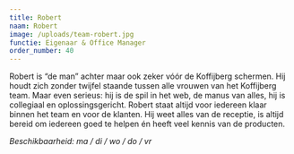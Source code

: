 ```yaml
---
title: Robert
naam: Robert
image: /uploads/team-robert.jpg
functie: Eigenaar & Office Manager
order_number: 40
---
```


Robert is “de man” achter maar ook zeker v&oacute;&oacute;r de Koffijberg schermen. Hij houdt zich zonder twijfel staande tussen alle vrouwen van het Koffijberg team. Maar even serieus: hij is de spil in het web, de manus van alles, hij is collegiaal en oplossingsgericht. Robert staat altijd voor iedereen klaar binnen het team en voor de klanten. Hij weet alles van de receptie, is altijd bereid om iedereen goed te helpen én heeft veel kennis van de producten.

*Beschikbaarheid: ma / di / wo / do / vr*